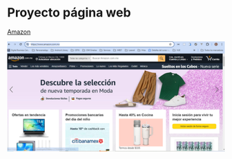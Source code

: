 # Proyecto página web

[Amazon](https://www.amazon.com.mx/)

![Imagen Amazon](https://github.com/santillanlc/santillanlc.github.io/blob/main/amazon/Captura.PNG)

